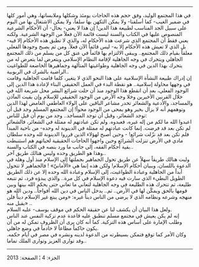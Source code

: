 ------------------------------------------------------------------------

في هذا المجتمع الوليد، وفق حجم هذه الحاجات يومئذ وشكلها وملابساتها، وهي
أمور كلها في ضمير الغيب- كما أسلفنا- ولا يمكن التكهن بها سلفاً، ولا يمكن
الاشتغال بها من اليوم على سبيل الجد المناسب لطبيعة هذا الدين! إن هذا لا
يعني- بحال- أن الأحكام الشرعية المنصوص عليها في الكتاب والسنة ليست قائمة
الآن فعلاً من الوجهة الشرعية. ولكنه يعني فقط أن المجتمع الذي شرعت هذه
الأحكام له، والذي لا تطبق هذه الأحكام إلا فيه- بل الذي لا تعيش هذه
الأحكام إلا به- ليس قائماً الآن فعلاً. ومن ثم يصبح وجودها الفعلي معلقاً
بقيام ذلك المجتمع.. ويبقى الالتزام بها قائماً في عنق كل من يسلم من ذلك
المجتمع الجاهلي ويتحرك في وجه الجاهلية لإقامة النظام الإسلامي ويتعرض لما
يتعرض له من يتحرك بهذا الدين في وجه الجاهلية وطواغيتها المتألهة
وجماهيرها الخاضعة للطواغيت الراضية بالشرك في الربوبية..  
إن إدراك طبيعة النشأة الإسلامية على هذا النحو الذي لا يتغير، كلما قامت
الجاهلية وقامت في وجهها محاولة إسلامية.. هو نقطة البدء في العمل الحقيقي
البناء لإعادة هذا الدين إلى الوجود الفعلي، بعد أن انقطع هذا الوجود منذ
أن حلت شرائع البشر محل شريعة الله في خلال القرنين الأخيرين وخلا وجه
الأرض من الوجود الحقيقي للإسلام وإن بقيت المآذن والمساجد، والأدعية
والشعائر تخدر مشاعر الباقين على الولاء العاطفي الغامض لهذا الدين وتوهمهم
أنه لا يزال بخير وهو يمحى من الوجود محواً! إن المجتمع المسلم وجد قبل أن
توجد الشعائر، وقبل أن توجد المساجد.. وجد من يوم أن قيل للناس:  
اعبدوا الله ما لكم من إله غيره، فعبدوه. ولم تكن عبادتهم له ممثلة في
الشعائر، فالشعائر لم تكن بعد قد فرضت. إنما كانت عبادتهم له ممثلة في
الدينونة له وحده- من ناحية المبدأ فلم تكن بعد قد نزّلت شرائع! - وحين أصبح
لهؤلاء الذين قرروا الدينونة لله وحده سلطان مادي في الأرض تنزلت الشرائع
وحين واجهوا الحاجات الحقيقية لحياتهم هم استنبطت بقية أحكام الفقه، إلى
جانب ما ورد بنصه في الكتاب والسنة..  
وهذا هو الطريق وحده وليس هنالك طريق آخر..  
وليت هنالك طريقاً سهلاً عن طريق تحول الجماهير بجملتها إلى الإسلام منذ أول
وهلة في الدعوة باللسان، وببيان أحكام الإسلام! ولكن هذه إنما هي «الأمانيّ»
! فالجماهير لا تتحول أبداً من الجاهلية وعبادة الطواغيت، إلى الإسلام
وعبادة الله وحده إلا عن ذلك الطريق الطويل البطيء الذي سارت فيه دعوة
الإسلام في كل مرة.. والذي يبدؤه فرد، ثم تتبعه طليعة، ثم تتحرك هذه
الطليعة في وجه الجاهلية لتعاني ما تعاني حتى يحكم الله بينها وبين قومها
بالحق ويمكّن لها في الأرض.. ثم.. يدخل الناس في دين الله أفواجاً.. ودين
الله هو منهجه وشرعه ونظامه الذي لا يرضى من الناس ديناً غيره: «ومن يبتغ
غير الإسلام ديناً فلن يقبل منه» ..  
ولعل هذا البيان أن يكشف لنا عن حقيقة الحكم في موقف يوسف- عليه السلام.  
إنه لم يكن يعيش في مجتمع مسلم تنطبق عليه قاعدة عدم تزكية النفس عند الناس
وطلب الإمارة على أساس هذه التزكية. كما أنه كان يرى أن الظروف تمكن له من
أن يكون حاكماً مطاعاً لا خادماً في وضع جاهلي.  
وكان الأمر كما توقع فتمكن بسيطرته من الدعوة لدينه ونشره في مصر في أيام
حكمه. وقد توارى العزيز وتوارى الملك تماما..

------------------------------------------------------------------------

الجزء: 4 ¦ الصفحة: 2013
